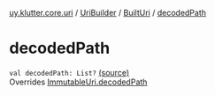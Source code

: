 [uy.klutter.core.uri](../../index.md) / [UriBuilder](../index.md) / [BuiltUri](index.md) / [decodedPath](.)


# decodedPath
<code>val decodedPath: List<String>?</code> [(source)](https://github.com/kohesive/klutter/blob/master/core-jdk6/src/main/kotlin/uy/klutter/core/uri/UriBuilder.kt#L285)<br/>Overrides [ImmutableUri.decodedPath](../../-immutable-uri/decoded-path.md)


